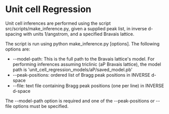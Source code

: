 # Unit cell Regression

Unit cell inferences are performed using the script src/scripts/make_inference.py, given a supplied peak list, in inverse d-spacing with units 1/angstrom, and a specified Bravais lattice.

The script is run using python make_inference.py [options]. The following options are:

* --model-path: This is the full path to the Bravais lattice's model. For performing inferences assuming triclinic (aP Bravais lattice), the model path is 'unit_cell_regression_models/aP/saved_model.pb'
* --peak-positions: ordered list of Bragg peak positions in INVERSE d-space
* --file: text file containing Bragg peak positions (one per line) in INVERSE d-space

The --model-path option is required and one of the --peak-positions or --file options must be specified.
